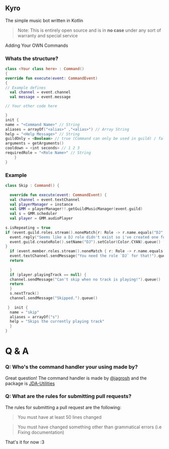 ## Kyro 
The simple music bot written in Kotlin

> Note: This is entirely open source and is in **no case** under any sort of warranty and special service 

Adding Your OWN Commands

### Whats the structure?

```kotlin
class <Your class here> : Command() 
{
override fun execute(event: CommandEvent)  
{
// Example defines
  val channel = event.channel
  val message = event.message

// Your other code here

}
init {
name = "<Command Name>" // String
aliases = arrayOf("<alias>" ,"<alias>") // Array String
help = "<Help Message>" // String
guildOnly = <Boolean> // true (Command can only be used in guild) / false (Command can be used in private messaging and guild)
arguments = getArguments()
cooldown = <int seconds> // 1 2 3
requiredRole = "<Role Name>" // String
	}
}
```
### Example

```kotlin
class Skip : Command() {  
  
  override fun execute(event: CommandEvent) {  
  val channel = event.textChannel  
  val playerManager = instance  
  val GMM = playerManager!!.getGuildMusicManager(event.guild)  
  val s = GMM.scheduler  
  val player = GMM.audioPlayer  
  
s.isRepeating = true  
if (event.guild.roles.stream().noneMatch{r: Role -> r.name.equals("DJ", ignoreCase = true)}) {  
  event.reply("Seems like a DJ role didn't exist so i've created one for you.")  
  event.guild.createRole().setName("DJ").setColor(Color.CYAN).queue()  
}  
  if (event.member.roles.stream().noneMatch { r: Role -> r.name.equals("DJ", ignoreCase = true) or !event.isOwner or !event.member.hasPermission(Permission.ADMINISTRATOR) }) {  
  event.textChannel.sendMessage("You need the role `DJ` for that!").queue()  
  return  
  
  }  
  if (player.playingTrack == null) {  
  channel.sendMessage("Can't skip when no track is playing!").queue()  
  return  
  }  
  s.nextTrack()  
  channel.sendMessage("Skipped.").queue()  
  
 }  init {  
  name = "skip"  
  aliases = arrayOf("s")  
  help = "Skips the currently playing track"  
  }  
}
```

# Q & A

### Q:  Who's the command handler your using made by?
Great question! The command handler is made by [@jagrosh](https://github.com/jagrosh) and the package is [JDA-Utilities](https://github.com/JDA-Applications/JDA-Utilities)

### Q: What are the rules for submitting pull requests?
The rules for submitting a pull request are the following:

> You must have at least 50 lines changed

> You must have changed something other than grammatical errors (i.e Fixing documentation)

That's it for now :3